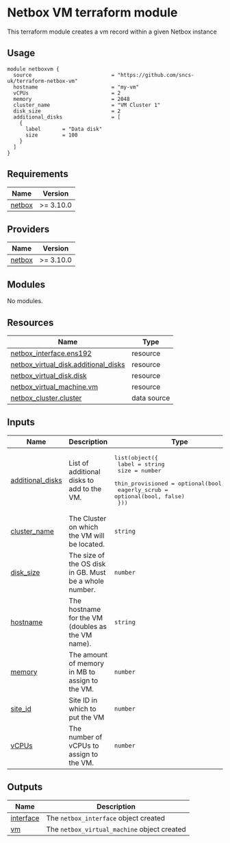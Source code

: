 <!-- BEGIN_TF_DOCS -->
# Netbox VM terraform module

This terraform module creates a vm record within a given Netbox instance

## Usage

```
module netboxvm {
  source                          = "https://github.com/sncs-uk/terraform-netbox-vm"
  hostname                        = "my-vm"
  vCPUs                           = 2
  memory                          = 2048
  cluster_name                    = "VM Cluster 1"
  disk_size                       = 2
  additional_disks                = [
    {
      label       = "Data disk"
      size        = 100
    }
  ]
}
```

## Requirements

| Name | Version |
|------|---------|
| <a name="requirement_netbox"></a> [netbox](#requirement\_netbox) | >= 3.10.0 |

## Providers

| Name | Version |
|------|---------|
| <a name="provider_netbox"></a> [netbox](#provider\_netbox) | >= 3.10.0 |

## Modules

No modules.

## Resources

| Name | Type |
|------|------|
| [netbox_interface.ens192](https://registry.terraform.io/providers/e-breuninger/netbox/latest/docs/resources/interface) | resource |
| [netbox_virtual_disk.additional_disks](https://registry.terraform.io/providers/e-breuninger/netbox/latest/docs/resources/virtual_disk) | resource |
| [netbox_virtual_disk.disk](https://registry.terraform.io/providers/e-breuninger/netbox/latest/docs/resources/virtual_disk) | resource |
| [netbox_virtual_machine.vm](https://registry.terraform.io/providers/e-breuninger/netbox/latest/docs/resources/virtual_machine) | resource |
| [netbox_cluster.cluster](https://registry.terraform.io/providers/e-breuninger/netbox/latest/docs/data-sources/cluster) | data source |

## Inputs

| Name | Description | Type | Default | Required |
|------|-------------|------|---------|:--------:|
| <a name="input_additional_disks"></a> [additional\_disks](#input\_additional\_disks) | List of additional disks to add to the VM. | <pre>list(object({<br/>    label             = string<br/>    size              = number<br/>    thin_provisioned  = optional(bool, true)<br/>    eagerly_scrub     = optional(bool, false)<br/>  }))</pre> | `[]` | no |
| <a name="input_cluster_name"></a> [cluster\_name](#input\_cluster\_name) | The Cluster on which the VM will be located. | `string` | n/a | yes |
| <a name="input_disk_size"></a> [disk\_size](#input\_disk\_size) | The size of the OS disk in GB. Must be a whole number. | `number` | `null` | no |
| <a name="input_hostname"></a> [hostname](#input\_hostname) | The hostname for the VM (doubles as the VM name). | `string` | n/a | yes |
| <a name="input_memory"></a> [memory](#input\_memory) | The amount of memory in MB to assign to the VM. | `number` | `2048` | no |
| <a name="input_site_id"></a> [site\_id](#input\_site\_id) | Site ID in which to put the VM | `number` | `null` | no |
| <a name="input_vCPUs"></a> [vCPUs](#input\_vCPUs) | The number of vCPUs to assign to the VM. | `number` | `2` | no |

## Outputs

| Name | Description |
|------|-------------|
| <a name="output_interface"></a> [interface](#output\_interface) | The `netbox_interface` object created |
| <a name="output_vm"></a> [vm](#output\_vm) | The `netbox_virtual_machine` object created |
<!-- END_TF_DOCS -->